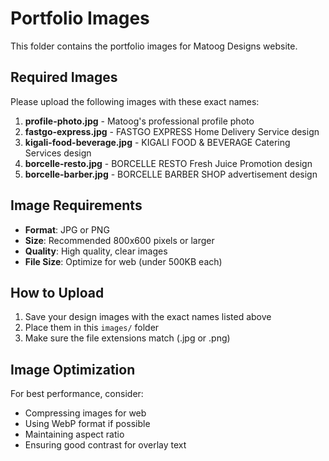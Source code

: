 # Portfolio Images

This folder contains the portfolio images for Matoog Designs website.

## Required Images

Please upload the following images with these exact names:

1. **profile-photo.jpg** - Matoog's professional profile photo
2. **fastgo-express.jpg** - FASTGO EXPRESS Home Delivery Service design
3. **kigali-food-beverage.jpg** - KIGALI FOOD & BEVERAGE Catering Services design  
4. **borcelle-resto.jpg** - BORCELLE RESTO Fresh Juice Promotion design
5. **borcelle-barber.jpg** - BORCELLE BARBER SHOP advertisement design

## Image Requirements

- **Format**: JPG or PNG
- **Size**: Recommended 800x600 pixels or larger
- **Quality**: High quality, clear images
- **File Size**: Optimize for web (under 500KB each)

## How to Upload

1. Save your design images with the exact names listed above
2. Place them in this `images/` folder
3. Make sure the file extensions match (.jpg or .png)

## Image Optimization

For best performance, consider:
- Compressing images for web
- Using WebP format if possible
- Maintaining aspect ratio
- Ensuring good contrast for overlay text 